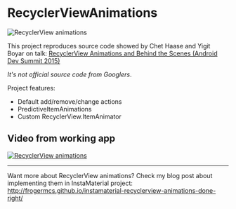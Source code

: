 # RecyclerViewAnimations

![RecyclerView animations](https://raw.githubusercontent.com/frogermcs/RecyclerViewAnimations/master/resources/recyclerviewanimations.png)

This project reproduces source code showed by Chet Haase and Yigit Boyar on talk: [RecyclerView Animations and Behind the Scenes (Android Dev Summit 2015)](https://www.youtube.com/watch?v=imsr8NrIAMs)

*It's not official source code from Googlers*.

Project features:

- Default add/remove/change actions
- PredictiveItemAnimations
- Custom RecyclerView.ItemAnimator

## Video from working app

[![RecyclerView animations](http://img.youtube.com/vi/HMd_aaFBM20/0.jpg)](https://www.youtube.com/watch?v=HMd_aaFBM20)

---

Want more about RecyclerView animations? Check my blog post about implementing them in InstaMaterial project: http://frogermcs.github.io/instamaterial-recyclerview-animations-done-right/
